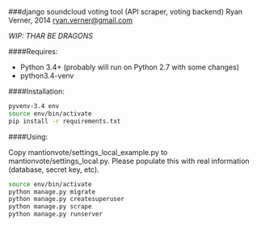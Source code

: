 ###django soundcloud voting tool (API scraper, voting backend)
Ryan Verner, 2014 <ryan.verner@gmail.com>

*WIP: THAR BE DRAGONS*

####Requires:

  * Python 3.4+ (probably will run on Python 2.7 with some changes)
  * python3.4-venv

####Installation:

```bash
pyvenv-3.4 env
source env/bin/activate
pip install -r requirements.txt
```

####Using:

Copy mantionvote/settings_local_example.py to mantionvote/settings_local.py.
Please populate this with real information (database, secret key, etc).

```bash
source env/bin/activate
python manage.py migrate
python manage.py createsuperuser
python manage.py scrape
python manage.py runserver
```

